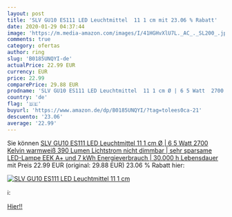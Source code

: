 ```yaml
---
layout: post
title: 'SLV GU10 ES111 LED Leuchtmittel  11 1 cm mit 23.06 % Rabatt'
date: 2020-01-29 04:37:44
image: 'https://m.media-amazon.com/images/I/41HGHvXlU7L._AC_._SL200_.jpg'
comments: true
category: ofertas
author: ring
slug: 'B0185UNQYI-de'
actualPrice: 22.99 EUR
currency: EUR
price: 22.99
comparePrice: 29.88 EUR
prodname: 'SLV GU10 ES111 LED Leuchtmittel  11 1 cm Ø | 6 5 Watt  2700 Kelvin  warmweiß   390 Lumen Lichtstrom  nicht dimmbar | sehr sparsame LED-Lampe  EEK A+ und 7 kWh Energieverbrauch | 30.000 h Lebensdauer'
country: 'de'
flag: '🇩🇪'
buyurl: 'https://www.amazon.de/dp/B0185UNQYI/?tag=tolees0ca-21'
descuento: '23.06'
average: '22.99'
---
```


Sie können [SLV GU10 ES111 LED Leuchtmittel  11 1 cm Ø | 6 5 Watt  2700 Kelvin  warmweiß   390 Lumen Lichtstrom  nicht dimmbar | sehr sparsame LED-Lampe  EEK A+ und 7 kWh Energieverbrauch | 30.000 h Lebensdauer](https://www.amazon.de/dp/B0185UNQYI/?tag=tolees0ca-21) mit Preis 22.99 EUR (original: 29.88 EUR) 23.06 % Rabatt hier:

[![SLV GU10 ES111 LED Leuchtmittel  11 1 cm](https://m.media-amazon.com/images/I/41HGHvXlU7L._AC_._SL200_.jpg)](https://www.amazon.de/dp/B0185UNQYI/?tag=tolees0ca-21)

ℹ️:


[Hier!!](https://www.amazon.de/dp/B0185UNQYI/?tag=tolees0ca-21)
